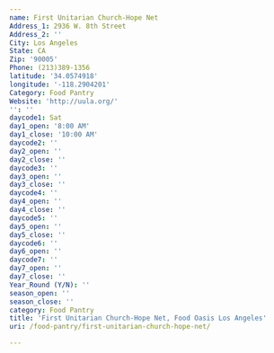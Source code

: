 ```yaml
---
name: First Unitarian Church-Hope Net
Address_1: 2936 W. 8th Street
Address_2: ''
City: Los Angeles
State: CA
Zip: '90005'
Phone: (213)389-1356
latitude: '34.0574918'
longitude: '-118.2904201'
Category: Food Pantry
Website: 'http://uula.org/'
'': ''
daycode1: Sat
day1_open: '8:00 AM'
day1_close: '10:00 AM'
daycode2: ''
day2_open: ''
day2_close: ''
daycode3: ''
day3_open: ''
day3_close: ''
daycode4: ''
day4_open: ''
day4_close: ''
daycode5: ''
day5_open: ''
day5_close: ''
daycode6: ''
day6_open: ''
daycode7: ''
day7_open: ''
day7_close: ''
Year_Round (Y/N): ''
season_open: ''
season_close: ''
category: Food Pantry
title: 'First Unitarian Church-Hope Net, Food Oasis Los Angeles'
uri: /food-pantry/first-unitarian-church-hope-net/

---
```

